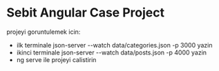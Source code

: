# Sebit Angular Case Project
  projeyi goruntulemek icin:
- ilk terminale json-server --watch data/categories.json -p 3000 yazin
- ikinci terminale json-server --watch data/posts.json -p 4000 yazin
- ng serve ile projeyi calistirin
